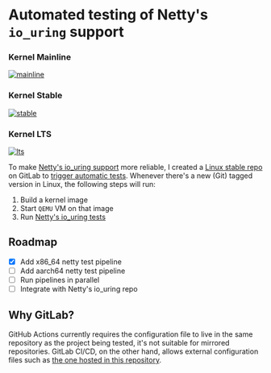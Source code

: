 # Automated testing of Netty's `io_uring` support

### Kernel Mainline
[![mainline](https://gitlab.com/netty-io_uring/linux-stable/-/jobs/1381230198/artifacts/raw/badge.svg)](https://gitlab.com/netty-io_uring/linux-stable/-/pipelines/328068908)

### Kernel Stable
[![stable](https://gitlab.com/netty-io_uring/linux-stable/-/jobs/1382709499/artifacts/raw/badge.svg)](https://gitlab.com/netty-io_uring/linux-stable/-/pipelines/328377360)

### Kernel LTS
[![lts](https://gitlab.com/netty-io_uring/linux-stable/-/jobs/1376294543/artifacts/raw/badge.svg)](https://gitlab.com/netty-io_uring/linux-stable/-/pipelines/327066014)

To make [Netty's io_uring support](https://github.com/netty/netty-incubator-transport-io_uring) more reliable, I created a [Linux stable repo](https://gitlab.com/netty-io_uring/linux-stable) on GitLab to [trigger automatic tests](https://gitlab.com/netty-io_uring/linux-stable/-/pipelines). Whenever there's a new (Git) tagged version in Linux, the following steps will run:

1. Build a kernel image
2. Start `QEMU` VM on that image
3. Run [Netty's io_uring tests](https://github.com/netty/netty-incubator-transport-io_uring/tree/main/src/test/java/io/netty/incubator/channel/uring)

## Roadmap

- [x] Add x86_64 netty test pipeline
- [ ] Add aarch64 netty test pipeline
- [ ] Run pipelines in parallel
- [ ] Integrate with Netty's io_uring repo

## Why GitLab?

GitHub Actions currently requires the configuration file to live in the same repository as the project being tested, it's not suitable for mirrored repositories. GitLab CI/CD, on the other hand, allows external configuration files such as [the one hosted in this repository](https://gitlab.com/netty-io_uring/linux-stable).